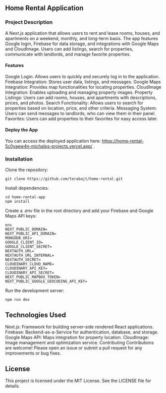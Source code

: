 ## Home Rental Application

### Project Description
A Next.js application that allows users to rent and lease rooms, houses, and apartments on a weekend, monthly, and long-term basis. The app features Google login, Firebase for data storage, and integrations with Google Maps and CloudImage. Users can add listings, search for properties, communicate with landlords, and manage favorite properties.

#### Features
Google Login: Allows users to quickly and securely log in to the application.
Firebase Integration: Stores user data, listings, and messages.
Google Maps Integration: Provides map functionalities for locating properties.
CloudImage Integration: Enables uploading and managing property images.
Property Listings: Users can add rooms, houses, and apartments with descriptions, prices, and photos.
Search Functionality: Allows users to search for properties based on location, price, and other criteria.
Messaging System: Users can send messages to landlords, who can view them in their panel.
Favorites: Users can add properties to their favorites for easy access later.

#### Deploy the App
You can access the deployed application here: https://home-rental-5c0yaew4n-michalps-projects.vercel.app/ .

### Installation
Clone the repository:

```
git clone https://github.com/terabajt/home-rental.git
```
Install dependencies:

```
cd home-rental-app
npm install
```

Create a .env file in the root directory and add your Firebase and Google Maps API keys:
```
env
NEXT_PUBLIC_DOMAIN=
NEXT_PUBLIC_API_DOMAIN=
MONGODB_URI=
GOOGLE_CLIENT_ID=
GOOGLE_CLIENT_SECRET=
NEXTAUTH_URL=
NEXTAUTH_URL_INTERNAL=
NEXTAUTH_SECRET=
CLOUDINARY_CLOUD_NAME=
CLOUDINARY_API_KEY=
CLOUDINARY_API_SECRET=
NEXT_PUBLIC_MAPBOX_TOKEN=
NEXT_PUBLIC_GOOGLE_GEOCODING_API_KEY=
```

Run the development server:
```
npm run dev
```

## Technologies Used
Next.js: Framework for building server-side rendered React applications.
Firebase: Backend-as-a-Service for authentication, database, and storage.
Google Maps API: Maps integration for property location.
CloudImage: Image management and optimization service.
Contributing
Contributions are welcome! Please open an issue or submit a pull request for any improvements or bug fixes.

## License
This project is licensed under the MIT License. See the LICENSE file for details.